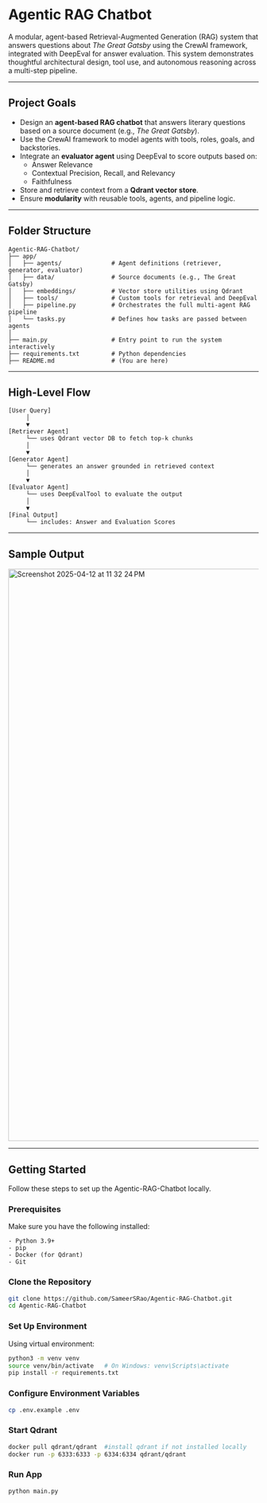 # Agentic RAG Chatbot

A modular, agent-based Retrieval-Augmented Generation (RAG) system that answers questions about *The Great Gatsby* using the CrewAI framework, integrated with DeepEval for answer evaluation. This system demonstrates thoughtful architectural design, tool use, and autonomous reasoning across a multi-step pipeline.

---

## Project Goals

- Design an **agent-based RAG chatbot** that answers literary questions based on a source document (e.g., *The Great Gatsby*).
- Use the CrewAI framework to model agents with tools, roles, goals, and backstories.
- Integrate an **evaluator agent** using DeepEval to score outputs based on:
  - Answer Relevance
  - Contextual Precision, Recall, and Relevancy 
  - Faithfulness
- Store and retrieve context from a **Qdrant vector store**.
- Ensure **modularity** with reusable tools, agents, and pipeline logic.

---
## Folder Structure
```
Agentic-RAG-Chatbot/
├── app/
│   ├── agents/              # Agent definitions (retriever, generator, evaluator)
│   ├── data/                # Source documents (e.g., The Great Gatsby)
│   ├── embeddings/          # Vector store utilities using Qdrant
│   ├── tools/               # Custom tools for retrieval and DeepEval
│   ├── pipeline.py          # Orchestrates the full multi-agent RAG pipeline
│   └── tasks.py             # Defines how tasks are passed between agents
│
├── main.py                  # Entry point to run the system interactively
├── requirements.txt         # Python dependencies
├── README.md                # (You are here)
```
---
## High-Level Flow

```text
[User Query]
     │
     ▼
[Retriever Agent]
     └── uses Qdrant vector DB to fetch top-k chunks
     │
     ▼
[Generator Agent]
     └── generates an answer grounded in retrieved context
     │
     ▼
[Evaluator Agent]
     └── uses DeepEvalTool to evaluate the output
     │
     ▼
[Final Output]
     └── includes: Answer and Evaluation Scores
```
---

## Sample Output
<img width="1150" alt="Screenshot 2025-04-12 at 11 32 24 PM" src="https://github.com/user-attachments/assets/a2307c07-1869-4678-ad54-ed527d8c216c" />

---
## Getting Started
Follow these steps to set up the Agentic-RAG-Chatbot locally.

### Prerequisites
Make sure you have the following installed:
```
- Python 3.9+
- pip
- Docker (for Qdrant)
- Git
```
### Clone the Repository
```bash
git clone https://github.com/SameerSRao/Agentic-RAG-Chatbot.git
cd Agentic-RAG-Chatbot
```
### Set Up Environment 
Using virtual environment:
```bash
python3 -m venv venv
source venv/bin/activate   # On Windows: venv\Scripts\activate
pip install -r requirements.txt
```
### Configure Environment Variables
```bash
cp .env.example .env
```
### Start Qdrant
```bash
docker pull qdrant/qdrant  #install qdrant if not installed locally
docker run -p 6333:6333 -p 6334:6334 qdrant/qdrant
```
### Run App
```bash
python main.py
```
